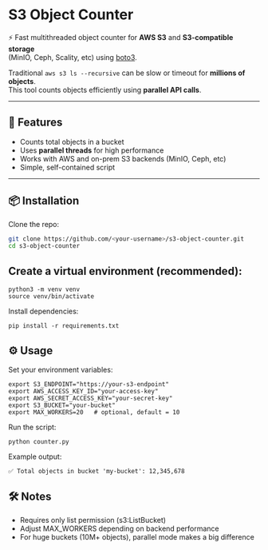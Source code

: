 # S3 Object Counter

⚡ Fast multithreaded object counter for **AWS S3** and **S3-compatible storage**  
(MinIO, Ceph, Scality, etc) using [boto3](https://boto3.amazonaws.com).

Traditional `aws s3 ls --recursive` can be slow or timeout for **millions of objects**.  
This tool counts objects efficiently using **parallel API calls**.

---

## 🚀 Features
- Counts total objects in a bucket
- Uses **parallel threads** for high performance
- Works with AWS and on-prem S3 backends (MinIO, Ceph, etc)
- Simple, self-contained script

---

## 📦 Installation

Clone the repo:
```bash
git clone https://github.com/<your-username>/s3-object-counter.git
cd s3-object-counter
```
## Create a virtual environment (recommended):
```
python3 -m venv venv
source venv/bin/activate
```

Install dependencies:

```
pip install -r requirements.txt
```

## ⚙️ Usage

Set your environment variables:

```
export S3_ENDPOINT="https://your-s3-endpoint"
export AWS_ACCESS_KEY_ID="your-access-key"
export AWS_SECRET_ACCESS_KEY="your-secret-key"
export S3_BUCKET="your-bucket"
export MAX_WORKERS=20   # optional, default = 10
```

Run the script:

```
python counter.py
```
Example output:

```
✅ Total objects in bucket 'my-bucket': 12,345,678
```

## 🛠 Notes
- Requires only list permission (s3:ListBucket)
- Adjust MAX_WORKERS depending on backend performance
- For huge buckets (10M+ objects), parallel mode makes a big difference
